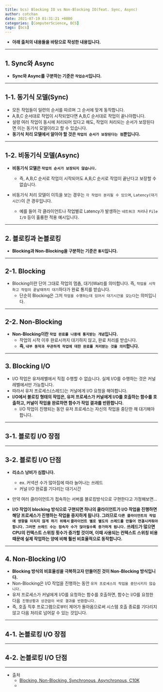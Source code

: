 ```yaml
---
title: bcs) Blocking IO vs Non-Blocking IO(feat. Sync, Async)
author: cotchan 
date: 2021-07-19 01:31:21 +0800 
categories: [ComputerScience, BCS]
tags: [bcs]
---
```


+ **아래 출처의 내용들을 바탕으로 작성한 내용입니다.**

---

## 1. Sync와 Async

+ **Sync와 Async를 구분하는 기준은 `작업순서`입니다.**

---

## 1-1. 동기식 모델(Sync)
  
+ 모든 작업들이 일련의 순서를 따르며 그 순서에 맞게 동작합니다.
+ A,B,C 순서대로 작업이 시작되었다면 A,B,C 순서대로 작업이 끝나야합니다.
+ 설령 여러 작업이 동시에 처리되어 있다고 해도, 작업이 처리되는 순서가 보장된다면 이는 동기식 모델이라고 할 수 있습니다.
+ **동기식 처리 모델에서 알아야 할 것은 `작업의 순서가 보장된다는 점`뿐입니다.**


---

## 1-2. 비동기식 모델(Async)

+ **비동기식 모델은 `작업의 순서가 보장되지 않습니다.`**
  + 즉, A,B,C 순서로 작업이 시작되어도 A,B,C 순서로 작업이 끝난다고 보장할 수 없습니다.

+ 비동기식 처리 모델이 이득을 보는 경우는 `각 작업이 분리될 수 있으며`, `Latency(대기시간)`이 큰 경우입니다.
  + 예를 들어 각 클라이언트나 작업별로 Latency가 발생하는 `네트워크 처리`나 `File I/O` 등이 훌륭한 적용 예시입니다.

---

## 2. 블로킹과 논블로킹

+ **Blocking과 Non-Blocking을 구분하는 기준은 `통지`입니다.**

---

## 2-1. Blocking

+ Blocking이란 단어 그대로 작업의 멈춤, 대기(Wait)를 의미합니다. 즉, `작업을 시작하고 작업이 끝날때까지 대기`하다가 완료 통지를 받습니다.
  + 단순히 Blocking은 그저 `작업을 수행하는데 있어서 대기시간을 갖는다`는 의미입니다.

---

## 2-2. Non-Blocking

+ **Non-Blocking이란 `작업 완료를 나중에 통지받는 개념`입니다.**
  + 작업의 시작 이후 완료시까지 대기하지 않고, 완료 처리를 받습니다.
  + **즉, `내부 동작과 무관하게 작업에 대한 완료를 처리받는 것을 의미`합니다.**

---

## 3. Blocking I/O

+ I/O 작업은 유저레벨에서 직접 수행할 수 없습니다. 실제 I/O를 수행하는 것은 커널레벨에서만 가능합니다.
+ 따라서 유저 프로세스(스레드)는 커널에게 I/O 요청을 해야합니다. 
+ **I/O에서 블로킹 형태의 작업은, 유저 프로세스가 커널에게 I/O를 호출하는 함수를 호출하고, 커널이 작업을 완료하면 함수가 작업 결과를 반환합니다.**
  + I/O 작업이 진행되는 동안 유저 프로세스는 자신의 작업을 중단한 채 대기해야 합니다.

---

## 3-1. 블로킹 I/O 장점

---

## 3-2. 블로킹 I/O 단점

+ **리소스 낭비가 심합니다.**
  + ex. 커넥션 수가 많아짐에 따라 늘어나는 쓰레드 
  + 커널 I/O 완료를 기다리는 대기시간


+ 만약 여러 클라이언트가 접속하는 서버를 블로킹방식으로 구현한다고 가정해보면...
+ **I/O 작업이 blocking 방식으로 구현되면 하나의 클라이언트가 I/O 작업을 진행하면 해당 프로세스가 진행하는 작업을 중지하게 됩니다. 그러므로 `다른 클라이언트의 작업에 영향을 미치지 않게 하기 위해서` `클라이언트 별로 별도의 쓰레드를 만들어 연결시켜줘야 합니다.` `그러면 쓰레드 수는 접속자 수가 많아질수록 증가하게 됩니다.` 쓰레드가 많으면 CPU의 컨텍스트 스위칭 횟수가 증가할 것이며, 이때 사용되는 컨텍스트 스위칭 비용때문에 실제 작업하는 양에 비해 훨씬 비효율적으로 동작합니다.**

---

## 4. Non-Blocking I/O

+ **Blocking 방식의 비효율성을 극복하고자 만들어진 것이 Non-Blocking 방식입니다.**
+ Non-Blocking은 I/O 작업을 진행하는 동안 `유저 프로세스의 작업을 중단시키지 않습니다.`
+ 유저 프로세스가 커널에게 I/O를 요청하는 함수를 호출하면, 함수는 I/O를 요청한 다음` 진행상황과 상관없이 바로 결과를 반환합니다.`
+ 즉, 호출 직후 프로그램으로부터 제어가 돌아옴으로써 시스템 호출 종료를 기다리지 않고 다음 처리로 넘어갈 수 있는 것입니다.


---

## 4-1. 논블로킹 I/O 장점

---

## 4-2. 논블로킹 I/O 단점





---
+ 출처
    + [Blocking, Non-Blocking, Synchronous, Asynchronous, C10K](https://velog.io/@jsj3282/Blocking-IO-vs-Non-Blocking-IO-synchronous-IO-vs-asynchronous-IO-10k-problem)
    + []()
